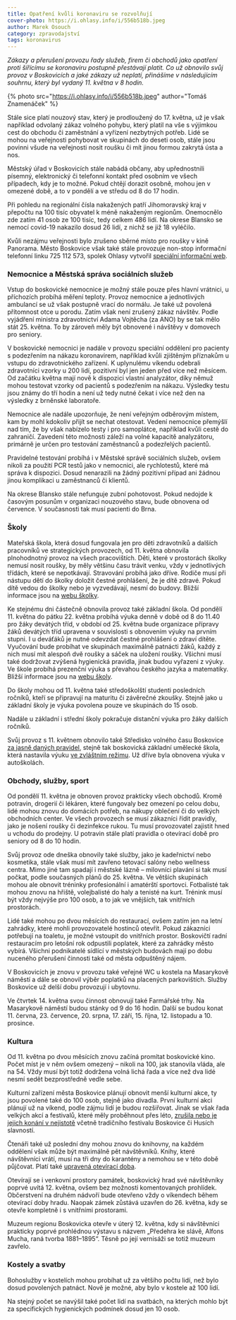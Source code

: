 ```yaml
---
title: Opatření kvůli koronaviru se rozvolňují
cover-photo: https://i.ohlasy.info/i/556b518b.jpeg
author: Marek Osouch
category: zpravodajství
tags: koronavirus
---
```


*Zákazy a přerušení provozu řady služeb, firem či obchodů jako opatření proti šířícímu se koronaviru postupně přestávají platit. Co už obnovilo svůj provoz v Boskovicích a jaké zákazy už neplatí, přinášíme v následujícím souhrnu, který byl vydaný 11. května v 8 hodin.*

{% photo src="https://i.ohlasy.info/i/556b518b.jpeg" author="Tomáš Znamenáček" %}

Stále sice platí nouzový stav, který je prodloužený do 17. května, už je však například odvolaný zákaz volného pohybu, který platil na vše s výjimkou cest do obchodu či zaměstnání a vyřízení nezbytných potřeb. Lidé se mohou na veřejnosti pohybovat ve skupinách do deseti osob, stále jsou povinni všude na veřejnosti nosit roušku či mít jinou formou zakrytá ústa a nos.

Městský úřad v Boskovicích stále nabádá občany, aby upřednostnili písemný, elektronický či telefonní kontakt před osobním ve všech případech, kdy je to možné. Pokud chtějí dorazit osobně, mohou jen v omezené době, a to v pondělí a ve středu od 8 do 17 hodin.

Při pohledu na regionální čísla nakažených patří Jihomoravský kraj v přepočtu na 100 tisíc obyvatel k méně nakaženým regionům. Onemocnělo zde zatím 41 osob ze 100 tisíc, tedy celkem 486 lidí. Na okrese Blansko se nemocí covid-19 nakazilo dosud 26 lidí, z nichž se již 18 vyléčilo.

Kvůli nezájmu veřejnosti bylo zrušeno sběrné místo pro roušky v kině Panorama. Město Boskovice však také stále provozuje non-stop informační telefonní linku 725 112 573, spolek Ohlasy vytvořil [speciální informační web](https://korona.ohlasy.info/).

### Nemocnice a Městská správa sociálních služeb

Vstup do boskovické nemocnice je možný stále pouze přes hlavní vrátnici, u příchozích probíhá měření teploty. Provoz nemocnice a jednotlivých ambulancí se už však postupně vrací do normálu. Je také už povolená přítomnost otce u porodu. Zatím však není zrušený zákaz návštěv. Podle vyjádření ministra zdravotnictví Adama Vojtěcha (za ANO) by se tak mělo stát 25. května. To by zároveň měly být obnovené i návštěvy v domovech pro seniory.

V boskovické nemocnici je nadále v provozu speciální oddělení pro pacienty s podezřením na nákazu koronavirem, například kvůli zjištěným příznakům u vstupu do zdravotnického zařízení. K uplynulému víkendu odebrali zdravotníci vzorky u 200 lidí, pozitivní byl jen jeden před více než měsícem. Od začátku května mají nově k dispozici vlastní analyzátor, díky němuž mohou testovat vzorky od pacientů s podezřením na nákazu. Výsledky testu jsou známy do tří hodin a není už tedy nutné čekat i více než den na výsledky z brněnské laboratoře.

Nemocnice ale nadále upozorňuje, že není veřejným odběrovým místem, kam by mohl kdokoliv přijít se nechat otestovat. Vedení nemocnice přemýšlí nad tím, že by však nabízelo testy i pro samoplátce, například kvůli cestě do zahraničí. Zavedení této možnosti záleží na volné kapacitě analyzátoru, primárně je určen pro testování zaměstnanců a podezřelých pacientů.

Pravidelné testování probíhá i v Městské správě sociálních služeb, ovšem nikoli za použití PCR testů jako v nemocnici, ale rychlotestů, které má správa k dispozici. Dosud nenarazili na žádný pozitivní případ ani žádnou jinou komplikaci u zaměstnanců či klientů.

Na okrese Blansko stále nefunguje zubní pohotovost. Pokud nedojde k časovým posunům v organizaci nouzového stavu, bude obnovena od července. V současnosti tak musí pacienti do Brna.

### Školy

Mateřská škola, která dosud fungovala jen pro děti zdravotníků a dalších pracovníků ve strategických provozech, od 11. května obnovila plnohodnotný provoz na všech pracovištích. Děti, které v prostorách školky nemusí nosit roušky, by měly většinu času trávit venku, vždy v jednotlivých třídách, které se nepotkávají. Stravování probíhá jako dříve. Rodiče musí při nástupu dětí do školky doložit čestné prohlášení, že je dítě zdravé. Pokud dítě vedou do školky nebo je vyzvedávají, nesmí do budovy. Bližší informace jsou na [webu školky](https://www.msboskovice.cz/informace-k-provozu-materske-skoly).

Ke stejnému dni částečně obnovila provoz také základní škola. Od pondělí 11. května do pátku 22. května probíhá výuka denně v době od 8 do 11.40 pro žáky devátých tříd, v období od 25. května bude organizace přípravy žáků devátých tříd upravena v souvislosti s obnovením výuky na prvním stupni. I u deváťáků je nutné odevzdat čestné prohlášení o zdraví dítěte. Vyučování bude probíhat ve skupinách maximálně patnácti žáků, každý z nich musí mít alespoň dvě roušky a sáček na uložení roušky. Všichni musí také dodržovat zvýšená hygienická pravidla, jinak budou vyřazeni z výuky. Ve škole probíhá prezenční výuka s převahou českého jazyka a matematiky. Bližší informace jsou na [webu školy](http://zs.boskovice.cz/aktualne.htm).

Do školy mohou od 11. května také středoškolští studenti posledních ročníků, kteří se připravují na maturitu či závěrečné zkoušky. Stejně jako u základní školy je výuka povolena pouze ve skupinách do 15 osob.

Nadále u základní i střední školy pokračuje distanční výuka pro žáky dalších ročníků.

Svůj provoz s 11. květnem obnovilo také Středisko volného času Boskovice [za jasně daných pravidel](https://www.svcboskovice.cz/), stejně tak boskovická základní umělecké škola, která nastavila výuku [ve zvláštním režimu](https://www.zusboskovice.cz/aktuality/obnoveni-vyuky-od-1152020-v-zus-boskovice). Už dříve byla obnovena výuka v autoškolách.

### Obchody, služby, sport

Od pondělí 11. května je obnoven provoz prakticky všech obchodů. Kromě potravin, drogerií či lékáren, které fungovaly bez omezení po celou dobu, lidé mohou znovu do domácích potřeb, na nákupy oblečení či do velkých obchodních center. Ve všech provozech se musí zákazníci řídit pravidly, jako je nošení roušky či dezinfekce rukou. Tu musí provozovatel zajistit hned u vchodu do prodejny. U potravin stále platí pravidla o otevírací době pro seniory od 8 do 10 hodin.

Svůj provoz ode dneška obnovily také služby, jako je kadeřnictví nebo kosmetika, stále však musí mít zavřeno tetovací salóny nebo wellness centra. Mimo jiné tam spadají i městské lázně – milovníci plavání si tak musí počkat, podle současných plánů do 25. května. Ve větších skupinách mohou ale obnovit tréninky profesionální i amatérští sportovci. Fotbalisté tak mohou znovu na hřiště, volejbalisté do haly a tenisté na kurt. Trénink musí být vždy nejvýše pro 100 osob, a to jak ve vnějších, tak vnitřních prostorách.

Lidé také mohou po dvou měsících do restaurací, ovšem zatím jen na letní zahrádky, které mohli provozovatelé hostinců otevřít. Pokud zákazníci potřebují na toaletu, je možné vstoupit do vnitřních prostor. Boskovičtí radní restauracím pro letošní rok odpustili poplatek, které za zahrádky město vybírá. Všichni podnikatelé sídlící v městských budovách mají po dobu nuceného přerušení činnosti také od města odpuštěný nájem.

V Boskovicích je znovu v provozu také veřejné WC u kostela na Masarykově náměstí a dále se obnovil výběr poplatků na placených parkovištích. Služby Boskovice už delší dobu provozují i ubytovnu.

Ve čtvrtek 14. května svou činnost obnovují také Farmářské trhy. Na Masarykově náměstí budou stánky od 9 do 16 hodin. Další se budou konat 11. června, 23. července, 20. srpna, 17. září, 15. října, 12. listopadu a 10. prosince.

### Kultura

Od 11. května po dvou měsících znovu začíná promítat boskovické kino. Počet míst je v něm ovšem omezený – nikoli na 100, jak stanovila vláda, ale na 54. Vždy musí být totiž dodržena volná lichá řada a více než dva lidé nesmí sedět bezprostředně vedle sebe.

Kulturní zařízení města Boskovice plánují obnovit menší kulturní akce, ty jsou povolené také do 100 osob, stejně jako divadla. První kulturní akci plánují už na víkend, podle zájmu lidí je budou rozšiřovat. Jinak se však řada velkých akcí a festivalů, které měly proběhnout přes léto, [zrušila nebo je jejich konání v nejistotě](https://ohlasy.info/clanky/2020/05/letni-akce.html) včetně tradičního festivalu Boskovice či Husích slavností.

Čtenáři také už poslední dny mohou znovu do knihovny, na každém oddělení však může být maximálně pět návštěvníků. Knihy, které návštěvníci vrátí, musí na tři dny do karantény a nemohou se v této době půjčovat. Platí také [upravená otevírací doba](https://www.kulturaboskovice.cz/knihovna/knihovna/aktuality/knihovna-je-otevrena).

Otevírají se i venkovní prostory památek, boskovický hrad své návštěvníky poprvé uvítá 12. května, ovšem bez možnosti komentovaných prohlídek. Občerstvení na druhém nádvoří bude otevřeno vždy o víkendech během otevírací doby hradu. Naopak zámek zůstává uzavřen do 26. května, kdy se otevře kompletně i s vnitřními prostorami.

Muzeum regionu Boskovicka otevře v úterý 12. května, kdy si návštěvníci prakticky poprvé prohlédnou výstavu s názvem „Předehra ke slávě, Alfons Mucha, raná tvorba 1881–1895“. Těsně po její vernisáži se totiž muzeum zavřelo.

### Kostely a svatby

Bohoslužby v kostelích mohou probíhat už za většího počtu lidí, než bylo dosud povolených patnáct. Nově je možné, aby bylo v kostele až 100 lidí.

Na stejný počet se navýšil také počet lidí na svatbách, na kterých mohlo být za specifických hygienických podmínek dosud jen 10 osob.
